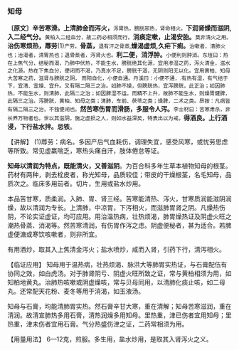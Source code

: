 ### 知母 

**〔原文〕辛苦寒滑。上清肺金而泻火，**<small>泻胃热，膀胱邪热，肾命相火。</small>**下润肾燥而滋阴,入二经气分。**<small>黄柏入二经血分，故二药必相须而行。</small>**消痰定嗽，止渴安胎。**<small>莫非清火之用。</small>**治伤寒烦热，蓐劳**(1)<small>产劳。</small>**骨蒸，**<small>退有汗之骨蒸,</small>**燥渴虚烦,久疟下痢。**<small>治嗽者，清肺火也；治渴者，清胃热也；退骨蒸者，泻肾火也。</small>**利二便，消浮肿。**<small>小便利则肿消。东垣曰：热在上焦气分，结秘而渴，乃肺中伏热，不能生水，膀胱绝其化源，宜用渗湿之药，泻火清金，滋水之化源。热在下焦血分，便闭而不渴，乃真水不足，膀胱干涸，无阴则阳无以化。宜用黄柏、知母大苦寒之药，滋肾与膀胱之阴， 而阳自化，小便自通。丹溪曰：小便不通，.有热有湿，有气结于下，宜清、宜燥、宜升。又有隔二隔三之治。如肺不燥，但膀胱热，宜泻膀胱，此正治；如因肺热，不能生水，则清肺，此隔二之治；如因脾湿不运，而精不上升，故肺不能生水，则燥胃健脾，此隔三之治。泻膀胱，黄柏、知母之类；清肺，车前、茯苓之类；燥脾，二术之类。昂按：凡病皆有隔二隔三之治，不独便闭也。</small>**然苦寒伤胃而滑肠，多服令人泻。**<small>李士材曰：苦寒肃杀，非长养万物者也。世以其滋阴，施之虚损之人，则如水益深矣，特表出以为戒。</small>**得酒良。上行酒浸，下行盐水拌。忌铁**。

【讲解】  (1)蓐劳：病名。多因产后气血耗伤，调理失宜，感受风寒，或忧劳思虑等所致。常见虚羸喘乏，寒热头痛自汗，肢体倦怠等证。

**知母以清润为特点，既能清火，又善滋阴**。为百合科多年生草本植物知母的根茎。药材有两种，剥去栓皮者，称光知母，品质较佳；带皮的干燥根茎，名毛知母，品质次之。临床多用前者。切片，生用或盐水炒用。

本品苦甘寒，质柔润。入肺、胃、肾三经。苦寒能清热、泻火，甘寒质润能滋阴润燥，故以清润为专长。上清肺，中凉胃，下泻相火，而滋肺胃肾之阴。凡燥热伤阴，不论实证虚证，均可应用。用治温热病，壮热烦渴，肺胃燥热证及阴虚火旺之潮热骨蒸、消渴等。然苦寒清润，有伤胃作泻之虑。阴虚便秘者，甚为适合。若脾虚便溏或寒饮咳嗽者，则非所宜。   

有用酒炒，取其入上焦清金泻火；盐水喷炒，咸而入肾，引药下行，清泻相火。

【临证应用】   知母用于温热病，壮热烦渴、脉洪大等肺胃实热证，与石膏配伍有协同之效，如白虎汤。对于肺肾阴亏、阴虚火旺所致之证，常与黄柏相须为用，如知柏地黄丸。治肺热咳嗽或阴虚燥咳，常与贝母同用，以清肺化痰止咳，如二母丸。还常配天花粉、麦冬等用于消渴，如玉液汤。

知母与石膏，均能清肺胃实热。然石膏辛甘大寒，重在清解；知母苦寒滋润，重在清润。故清宣肺热多用石膏，清热润燥多用知母。里热重，津已伤者宜用知母；里热重，津未伤者宜用石膏。气分热盛伤津之证，二药常相须为用。

【用量用法】 6—12克，煎服。多生用，盐水炒用，是取其入肾泻火之义。
